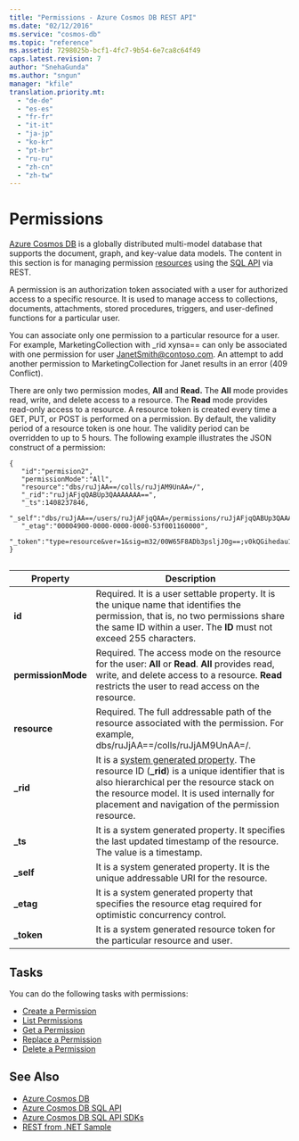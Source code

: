 ```yaml
---
title: "Permissions - Azure Cosmos DB REST API"
ms.date: "02/12/2016"
ms.service: "cosmos-db"
ms.topic: "reference"
ms.assetid: 7298025b-bcf1-4fc7-9b54-6e7ca8c64f49
caps.latest.revision: 7
author: "SnehaGunda"
ms.author: "sngun"
manager: "kfile"
translation.priority.mt: 
  - "de-de"
  - "es-es"
  - "fr-fr"
  - "it-it"
  - "ja-jp"
  - "ko-kr"
  - "pt-br"
  - "ru-ru"
  - "zh-cn"
  - "zh-tw"
---
```

# Permissions
[Azure Cosmos DB](/azure/cosmos-db/introduction) is a globally distributed multi-model database that supports the document, graph, and key-value data models. The content in this section is for managing permission [resources](/azure/cosmos-db/sql-api-resources) using the [SQL API](/azure/cosmos-db/sql-api-introduction) via REST.  
  
A permission is an authorization token associated with a user for authorized access to a specific resource. It is used to manage access to collections, documents, attachments, stored procedures, triggers, and user-defined functions for a particular user.  
  
You can associate only one permission to a particular resource for a user. For example, MarketingCollection with _rid xynsa== can only be associated with one permission for user JanetSmith@contoso.com. An attempt to add another permission to MarketingCollection for Janet results in an error (409 Conflict).  
  
There are only two permission modes, **All** and **Read.** The **All** mode provides read, write, and delete access to a resource. The **Read** mode provides read-only access to a resource. A resource token is created every time a GET, PUT, or POST is performed on a permission. By default, the validity period of a resource token is one hour. The validity period can be overridden to up to 5 hours. The following example illustrates the JSON construct of a permission:  
  
```  
{  
   "id":"permision2",  
   "permissionMode":"All",  
   "resource":"dbs/ruJjAA==/colls/ruJjAM9UnAA=/",  
   "_rid":"ruJjAFjqQABUp3QAAAAAAA==",  
   "_ts":1408237846,  
   "_self":"dbs/ruJjAA==/users/ruJjAFjqQAA=/permissions/ruJjAFjqQABUp3QAAAAAAA==/",  
   "_etag":"00004900-0000-0000-0000-53f001160000",  
   "_token":"type=resource&ver=1&sig=m32/00W65F8ADb3psljJ0g==;v0kQGihedau1pVGGQmuPgzlEcfsYDWSdfn2kyjDc1qF1aZfPHXzIS/BFMcuZQRUr6C5c5PgiyCSwhiAgZMJne2DorfMbE/GUHmxBLjOnykLARqwn3zpZpz9b2axWtL8+qQFX81nocdEDvBVzFuobyul6QimbmeZ7D6D1K4qJT9feuJkIBfczeAp/sKaSupXEgB3qyih0rej5N6Wv14Gufohh1QTlCRIzK3FqQv4xjcY=;"  
}  
  
```  
  
|Property|Description|  
|--------------|-----------------|  
|**id**|Required. It is a user settable property. It is the unique name that identifies the permission, that is, no two permissions share the same ID within a user. The **ID** must not exceed 255 characters.|  
|**permissionMode**|Required. The access mode on the resource for the user: **All** or **Read**. **All** provides read, write, and delete access to a resource. **Read** restricts the user to read access on the resource.|  
|**resource**|Required. The full addressable path of the resource associated with the permission. For example, dbs/ruJjAA==/colls/ruJjAM9UnAA=/.|  
|**_rid**|It is a [system generated property](https://docs.microsoft.com/azure/cosmos-db/sql-api-resources#system-vs-user-defined-resources). The resource ID (**_rid**) is a unique identifier that is also hierarchical per the resource stack on the resource model. It is used internally for placement and navigation of the permission resource.|  
|**_ts**|It is a system generated property. It specifies the last updated timestamp of the resource. The value is a timestamp.|  
|**_self**|It is a system generated property. It is the unique addressable URI for the resource.|  
|**_etag**|It is a system generated property that specifies the resource etag required for optimistic concurrency control.|  
|**_token**|It is a system generated resource token for the particular resource and user.|  
  
## Tasks  
 You can do the following tasks with permissions:  
  
- [Create a Permission](create-a-permission.md)  
- [List Permissions](list-permissions.md)  
- [Get a Permission](get-a-permission.md)  
- [Replace a Permission](replace-a-permission.md)  
- [Delete a Permission](delete-a-permission.md)  
  
## See Also  
* [Azure Cosmos DB](https://docs.microsoft.com/azure/cosmos-db/introduction) 
* [Azure Cosmos DB SQL API](https://docs.microsoft.com/azure/cosmos-db/sql-api-introduction)   
* [Azure Cosmos DB SQL API SDKs](https://docs.microsoft.com/en-us/azure/cosmos-db/sql-api-sdk-dotnet)    
* [REST from .NET Sample](https://github.com/Azure/azure-documentdb-dotnet/tree/master/samples/rest-from-.net)  
  
  

